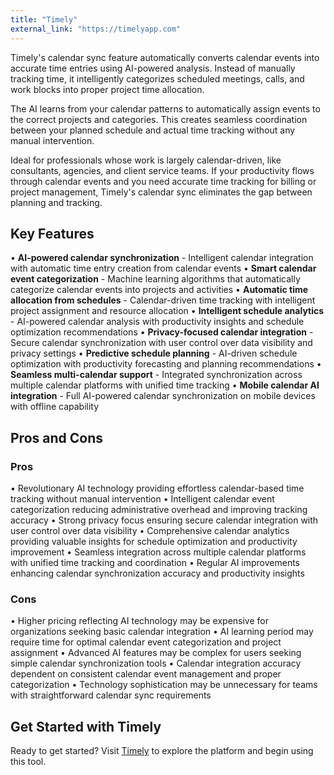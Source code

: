 ```yaml
---
title: "Timely"
external_link: "https://timelyapp.com"
---
```

Timely's calendar sync feature automatically converts calendar events into accurate time entries using AI-powered analysis. Instead of manually tracking time, it intelligently categorizes scheduled meetings, calls, and work blocks into proper project time allocation.

The AI learns from your calendar patterns to automatically assign events to the correct projects and categories. This creates seamless coordination between your planned schedule and actual time tracking without any manual intervention.

Ideal for professionals whose work is largely calendar-driven, like consultants, agencies, and client service teams. If your productivity flows through calendar events and you need accurate time tracking for billing or project management, Timely's calendar sync eliminates the gap between planning and tracking.

## Key Features

• **AI-powered calendar synchronization** - Intelligent calendar integration with automatic time entry creation from calendar events
• **Smart calendar event categorization** - Machine learning algorithms that automatically categorize calendar events into projects and activities
• **Automatic time allocation from schedules** - Calendar-driven time tracking with intelligent project assignment and resource allocation
• **Intelligent schedule analytics** - AI-powered calendar analysis with productivity insights and schedule optimization recommendations
• **Privacy-focused calendar integration** - Secure calendar synchronization with user control over data visibility and privacy settings
• **Predictive schedule planning** - AI-driven schedule optimization with productivity forecasting and planning recommendations
• **Seamless multi-calendar support** - Integrated synchronization across multiple calendar platforms with unified time tracking
• **Mobile calendar AI integration** - Full AI-powered calendar synchronization on mobile devices with offline capability

## Pros and Cons

### Pros
• Revolutionary AI technology providing effortless calendar-based time tracking without manual intervention
• Intelligent calendar event categorization reducing administrative overhead and improving tracking accuracy
• Strong privacy focus ensuring secure calendar integration with user control over data visibility
• Comprehensive calendar analytics providing valuable insights for schedule optimization and productivity improvement
• Seamless integration across multiple calendar platforms with unified time tracking and coordination
• Regular AI improvements enhancing calendar synchronization accuracy and productivity insights

### Cons
• Higher pricing reflecting AI technology may be expensive for organizations seeking basic calendar integration
• AI learning period may require time for optimal calendar event categorization and project assignment
• Advanced AI features may be complex for users seeking simple calendar synchronization tools
• Calendar integration accuracy dependent on consistent calendar event management and proper categorization
• Technology sophistication may be unnecessary for teams with straightforward calendar sync requirements

## Get Started with Timely

Ready to get started? Visit [Timely](https://timelyapp.com) to explore the platform and begin using this tool.